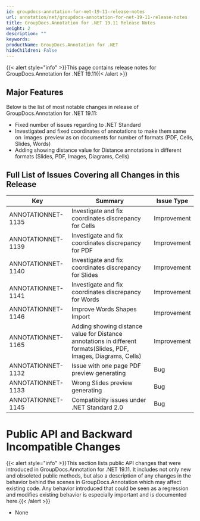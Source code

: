 ```yaml
---
id: groupdocs-annotation-for-net-19-11-release-notes
url: annotation/net/groupdocs-annotation-for-net-19-11-release-notes
title: GroupDocs.Annotation for .NET 19.11 Release Notes
weight: 2
description: ""
keywords: 
productName: GroupDocs.Annotation for .NET
hideChildren: False
---
```

{{< alert style="info" >}}This page contains release notes for GroupDocs.Annotation for .NET 19.11{{< /alert >}}

## Major Features

Below is the list of most notable changes in release of GroupDocs.Annotation for .NET 19.11:

*   Fixed number of issues regarding to .NET Standard
*   Investigated and fixed coordinates of annotations to make them same on  images  preview as on documents for number of formats (PDF, Cells, Slides, Words)
*   Adding showing distance value for Distance annotations in different formats (Slides, PDF, Images, Diagrams, Cells)

## Full List of Issues Covering all Changes in this Release

| Key | Summary | Issue Type |
| --- | --- | --- |
| ANNOTATIONNET-1135 | Investigate and fix coordinates discrepancy for Cells | Improvement |
| ANNOTATIONNET-1139 | Investigate and fix coordinates discrepancy for PDF | Improvement |
| ANNOTATIONNET-1140  | Investigate and fix coordinates discrepancy for Slides | Improvement |
| ANNOTATIONNET-1141 | Investigate and fix coordinates discrepancy for Words | Improvement |
| ANNOTATIONNET-1146  | Improve Words Shapes Import | Improvement |
| ANNOTATIONNET-1165   | Adding showing distance value for Distance annotations in different formats(Slides, PDF, Images, Diagrams, Cells) | Improvement |
| ANNOTATIONNET-1132   | Issue with one page PDF preview generating | Bug |
| ANNOTATIONNET-1133 | Wrong Slides preview generating | Bug |
| ANNOTATIONNET-1145  | Compatibility issues under .NET Standard 2.0 | Bug |

# Public API and Backward Incompatible Changes

{{< alert style="info" >}}This section lists public API changes that were introduced in GroupDocs.Annotation for .NET 19.11. It includes not only new and obsoleted public methods, but also a description of any changes in the behavior behind the scenes in GroupDocs.Annotation which may affect existing code. Any behavior introduced that could be seen as a regression and modifies existing behavior is especially important and is documented here.{{< /alert >}}

*   None
